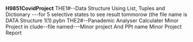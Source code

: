 <b>H9851CovidProject</b>
THE1#--Data Structure Using List, Tuples and Dictionary ---for 5 selective states to see result tommorow
(the file name is DATA Structure 1(1).pybn
THE2#--Panademic Analyser Calculater
Minor Project in clude--file named---Minor project And PPt name Minor Project Report
